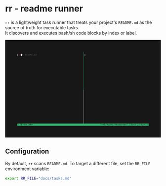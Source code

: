 # rr - readme runner

`rr` is a lightweight task runner that treats your project's `README.md` as the source of truth for executable tasks.  
It discovers and executes bash/sh code blocks by index or label.

![resources/demo.gif](resources/demo.gif)

## Configuration

By default, `rr` scans `README.md`. To target a different file, set the `RR_FILE` environment variable:

```bash
export RR_FILE="docs/tasks.md"
```
